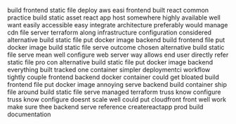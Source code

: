 build frontend static file deploy aws easi frontend built react common practice build static asset react app host somewhere highly available well want easily accessible easy integrate architecture preferably would manage cdn file server terraform along infrastructure configuration considered alternative build static file put docker image backend build frontend file put docker image build static file serve outcome chosen alternative build static file serve mean well configure web server way allows end user directly refer static file pro con alternative build static file put docker image backend everything built tracked one container simpler deploymentci workflow tightly couple frontend backend docker container could get bloated build frontend file put docker image annoying serve backend build container ship file around build static file serve managed terraform truss know configure truss know configure doesnt scale well could put cloudfront front well work make sure thee backend serve reference createreactapp prod build documentation